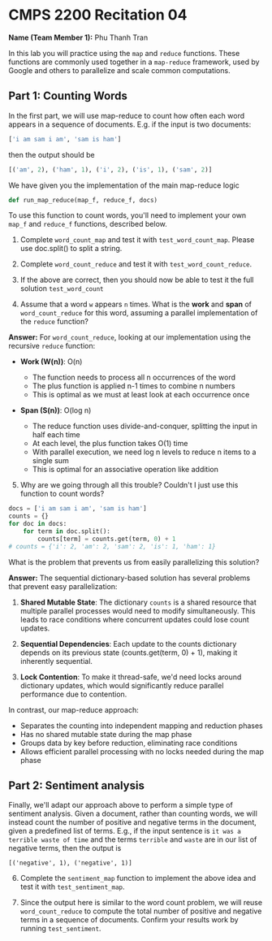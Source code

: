 # CMPS 2200  Recitation 04

**Name (Team Member 1):** Phu Thanh Tran


In this lab you will practice using the `map` and `reduce` functions. These functions are commonly used together in a `map-reduce` framework, used by Google and others to parallelize and scale common computations.


## Part 1: Counting Words

In the first part, we will use map-reduce to count how often each word appears in a sequence of documents. E.g. if the input is two documents:

```python
['i am sam i am', 'sam is ham']
```

then the output should be

```python
[('am', 2), ('ham', 1), ('i', 2), ('is', 1), ('sam', 2)]
```

We have given you the implementation of the main map-reduce logic
```python
def run_map_reduce(map_f, reduce_f, docs)
```

To use this function to count words, you'll need to implement your own `map_f` and `reduce_f` functions, described below.

1. Complete `word_count_map` and test it with `test_word_count_map`. Please use doc.split() to split a string. 

2. Complete `word_count_reduce` and test it with `test_word_count_reduce`.

3. If the above are correct, then you should now be able to test it the full solution `test_word_count`

4. Assume that a word `w` appears `n` times. What is the **work** and **span** of `word_count_reduce` for this word, assuming a parallel implementation of the `reduce` function?

**Answer:**
For `word_count_reduce`, looking at our implementation using the recursive `reduce` function:

- **Work (W(n))**: O(n)
  - The function needs to process all n occurrences of the word
  - The plus function is applied n-1 times to combine n numbers
  - This is optimal as we must at least look at each occurrence once

- **Span (S(n))**: O(log n)
  - The reduce function uses divide-and-conquer, splitting the input in half each time
  - At each level, the plus function takes O(1) time
  - With parallel execution, we need log n levels to reduce n items to a single sum
  - This is optimal for an associative operation like addition

5. Why are we going through all this trouble? Couldn't I just use this function to count words?

```python
docs = ['i am sam i am', 'sam is ham']
counts = {}
for doc in docs:
    for term in doc.split():
        counts[term] = counts.get(term, 0) + 1
# counts = {'i': 2, 'am': 2, 'sam': 2, 'is': 1, 'ham': 1}
```

What is the problem that prevents us from easily parallelizing this solution?

**Answer:**
The sequential dictionary-based solution has several problems that prevent easy parallelization:

1. **Shared Mutable State**: The dictionary `counts` is a shared resource that multiple parallel processes would need to modify simultaneously. This leads to race conditions where concurrent updates could lose count updates.

2. **Sequential Dependencies**: Each update to the counts dictionary depends on its previous state (counts.get(term, 0) + 1), making it inherently sequential.

3. **Lock Contention**: To make it thread-safe, we'd need locks around dictionary updates, which would significantly reduce parallel performance due to contention.

In contrast, our map-reduce approach:
- Separates the counting into independent mapping and reduction phases
- Has no shared mutable state during the map phase
- Groups data by key before reduction, eliminating race conditions
- Allows efficient parallel processing with no locks needed during the map phase


## Part 2: Sentiment analysis

Finally, we'll adapt our approach above to perform a simple type of sentiment analysis. Given a document, rather than counting words, we will instead count the number of positive and negative terms in the document, given a predefined list of terms. E.g., if the input sentence is `it was a terrible waste of time` and the terms `terrible` and `waste` are in our list of negative terms, then the output is

`[('negative', 1), ('negative', 1)]`

6. Complete the `sentiment_map` function to implement the above idea and test it with `test_sentiment_map`.

7. Since the output here is similar to the word count problem, we will reuse `word_count_reduce` to compute the total number of positive and negative terms in a sequence of documents. Confirm your results work by running `test_sentiment`.
